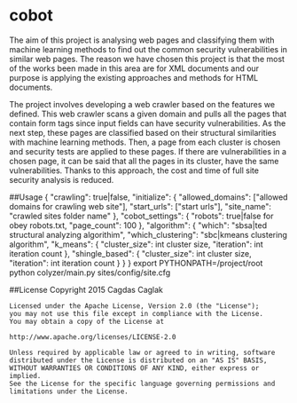 # cobot
The aim of this project is analysing web pages and classifying them with machine
learning methods to find out the common security vulnerabilities in similar web pages. 
The reason we have chosen this project is that the most of the works been made in this 
area are for XML documents and our purpose is applying the existing approaches and 
methods for HTML documents.

The project involves developing a web crawler based on the features we defined. This 
web crawler scans a given domain and pulls all the pages that contain form tags since 
input fields can have security vulnerabilities. As the next step, these pages are classified 
based on their structural similarities with machine learning methods. Then, a page from 
each cluster is chosen and security tests are applied to these pages. If there are 
vulnerabilities in a chosen page, it can be said that all the pages in its cluster, have the 
same vulnerabilities. Thanks to this approach, the cost and time of full site security 
analysis is reduced.

##Usage
	{ "crawling": true|false, 
	  "initialize": {
	    "allowed_domains": ["allowed domains for crawling web site"],
	    "start_urls": ["start urls"], 
	    "site_name": "crawled sites folder name"
	  },
	  "cobot_settings": {
	    "robots": true|false for obey robots.txt,
	    "page_count": 100
	  },
	  "algorithm": {
	    "which": "sbsa|ted structural analyzing algorithim",
	    "which_clustering": "sbc|kmeans clustering algorithm",
	    "k_means": {
	      "cluster_size": int cluster size,
	      "iteration": int iteration count
	    },
	    "shingle_based": {
	      "cluster_size": int cluster size,
	      "iteration": int iteration count
	    }
	  }
	}
	export PYTHONPATH=/project/root
	python colyzer/main.py sites/config/site.cfg

##License
	Copyright 2015 Cagdas Caglak

	Licensed under the Apache License, Version 2.0 (the "License");
	you may not use this file except in compliance with the License.
	You may obtain a copy of the License at

	http://www.apache.org/licenses/LICENSE-2.0

	Unless required by applicable law or agreed to in writing, software
	distributed under the License is distributed on an "AS IS" BASIS,
	WITHOUT WARRANTIES OR CONDITIONS OF ANY KIND, either express or implied.
	See the License for the specific language governing permissions and
	limitations under the License.